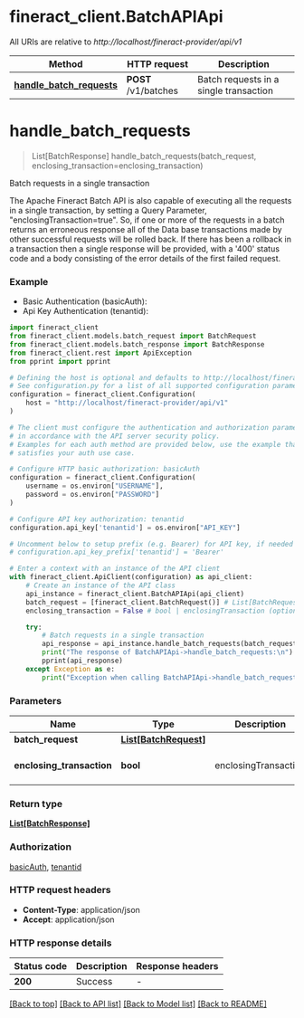# fineract_client.BatchAPIApi

All URIs are relative to *http://localhost/fineract-provider/api/v1*

Method | HTTP request | Description
------------- | ------------- | -------------
[**handle_batch_requests**](BatchAPIApi.md#handle_batch_requests) | **POST** /v1/batches | Batch requests in a single transaction


# **handle_batch_requests**
> List[BatchResponse] handle_batch_requests(batch_request, enclosing_transaction=enclosing_transaction)

Batch requests in a single transaction

The Apache Fineract Batch API is also capable of executing all the requests in a single transaction, by setting a Query Parameter, \"enclosingTransaction=true\". So, if one or more of the requests in a batch returns an erroneous response all of the Data base transactions made by other successful requests will be rolled back.  If there has been a rollback in a transaction then a single response will be provided, with a '400' status code and a body consisting of the error details of the first failed request.

### Example

* Basic Authentication (basicAuth):
* Api Key Authentication (tenantid):

```python
import fineract_client
from fineract_client.models.batch_request import BatchRequest
from fineract_client.models.batch_response import BatchResponse
from fineract_client.rest import ApiException
from pprint import pprint

# Defining the host is optional and defaults to http://localhost/fineract-provider/api/v1
# See configuration.py for a list of all supported configuration parameters.
configuration = fineract_client.Configuration(
    host = "http://localhost/fineract-provider/api/v1"
)

# The client must configure the authentication and authorization parameters
# in accordance with the API server security policy.
# Examples for each auth method are provided below, use the example that
# satisfies your auth use case.

# Configure HTTP basic authorization: basicAuth
configuration = fineract_client.Configuration(
    username = os.environ["USERNAME"],
    password = os.environ["PASSWORD"]
)

# Configure API key authorization: tenantid
configuration.api_key['tenantid'] = os.environ["API_KEY"]

# Uncomment below to setup prefix (e.g. Bearer) for API key, if needed
# configuration.api_key_prefix['tenantid'] = 'Bearer'

# Enter a context with an instance of the API client
with fineract_client.ApiClient(configuration) as api_client:
    # Create an instance of the API class
    api_instance = fineract_client.BatchAPIApi(api_client)
    batch_request = [fineract_client.BatchRequest()] # List[BatchRequest] | 
    enclosing_transaction = False # bool | enclosingTransaction (optional) (default to False)

    try:
        # Batch requests in a single transaction
        api_response = api_instance.handle_batch_requests(batch_request, enclosing_transaction=enclosing_transaction)
        print("The response of BatchAPIApi->handle_batch_requests:\n")
        pprint(api_response)
    except Exception as e:
        print("Exception when calling BatchAPIApi->handle_batch_requests: %s\n" % e)
```



### Parameters


Name | Type | Description  | Notes
------------- | ------------- | ------------- | -------------
 **batch_request** | [**List[BatchRequest]**](BatchRequest.md)|  | 
 **enclosing_transaction** | **bool**| enclosingTransaction | [optional] [default to False]

### Return type

[**List[BatchResponse]**](BatchResponse.md)

### Authorization

[basicAuth](../README.md#basicAuth), [tenantid](../README.md#tenantid)

### HTTP request headers

 - **Content-Type**: application/json
 - **Accept**: application/json

### HTTP response details

| Status code | Description | Response headers |
|-------------|-------------|------------------|
**200** | Success |  -  |

[[Back to top]](#) [[Back to API list]](../README.md#documentation-for-api-endpoints) [[Back to Model list]](../README.md#documentation-for-models) [[Back to README]](../README.md)

